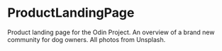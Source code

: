 # ProductLandingPage
Product landing page for the Odin Project. An overview of a brand new community for dog owners.
All photos from Unsplash.
